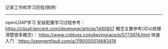 记录工作和学习历程(倒序)









--------------------------------------------------------------------------------

openLDAP学习
    安装配置学习过程参考：https://cloud.tencent.com/developer/article/1490857
    概念主要参考(可以梳理清楚很多概念)： https://www.cnblogs.com/kevingrace/p/5773974.html
	快速入门：https://segmentfault.com/a/1190000014683418